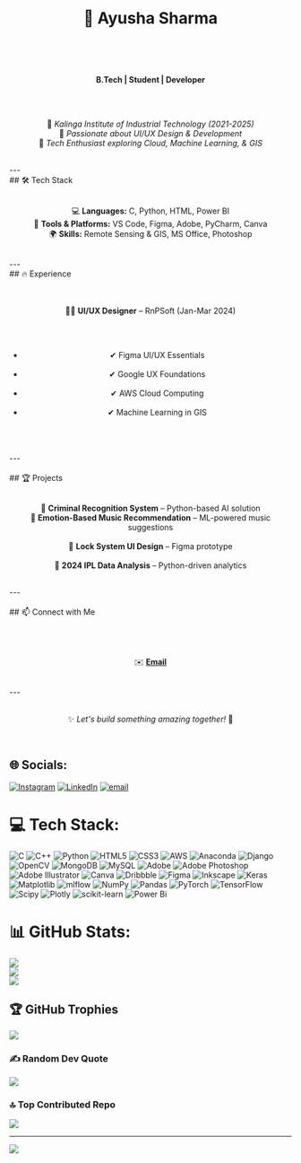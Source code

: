 
<h1 align="center">🚀 Ayusha Sharma</h1><br><br><p align="center"><br>  <strong>B.Tech | Student | Developer</strong>  <br></p><br><p align="center"><br>  📍 <i>Kalinga Institute of Industrial Technology (2021-2025)</i>   <br>🔹 <i>Passionate about UI/UX Design & Development</i>  <br>🔹 <i>Tech Enthusiast exploring Cloud, Machine Learning, & GIS</i>  <br></p><br>---<br>## 🛠 Tech Stack  <br><p align="center"><br>  💻 <strong>Languages:</strong> C, Python, HTML, Power BI   <br>🔧 <strong>Tools & Platforms:</strong> VS Code, Figma, Adobe, PyCharm, Canva   <br>🌍 <strong>Skills:</strong> Remote Sensing & GIS, MS Office, Photoshop  <br></p><br>---<br>## 🔥 Experience  <br><br><p align="center"><br>  👨‍🎨 <strong>UI/UX Designer</strong> – RnPSoft (Jan-Mar 2024)  <br></p><br><ul align="center"><br>  <li>✔ Figma UI/UX Essentials</li><br>  <li>✔ Google UX Foundations</li><br>  <li>✔ AWS Cloud Computing</li><br>  <li>✔ Machine Learning in GIS</li><br></ul><br><br>---<br><br>## 🏆 Projects  <br><p align="center"><br>  🔹 <strong>Criminal Recognition System</strong> – Python-based AI solution   <br>🔹 <strong>Emotion-Based Music Recommendation</strong> – ML-powered music suggestions  <br>  <br>🔹 <strong>Lock System UI Design</strong> – Figma prototype  <br>  <br>🔹 <strong>2024 IPL Data Analysis</strong> – Python-driven analytics  <br></p><br>---<br><br>## 📫 Connect with Me  <br><br><p align="center"><br>   <br>✉️ <a href="mailto:21051124@kiit.ac.in"><strong>Email</strong></a>  <br></p><br>---<br><p align="center"><br>  ✨ <i>Let's build something amazing together!</i> 🚀  <br></p><br>


## 🌐 Socials:
[![Instagram](https://img.shields.io/badge/Instagram-%23E4405F.svg?logo=Instagram&logoColor=white)](https://instagram.com/_ayusha_sharma) [![LinkedIn](https://img.shields.io/badge/LinkedIn-%230077B5.svg?logo=linkedin&logoColor=white)](https://www.linkedin.com/in/ayusha-sharma-5b1468275) [![email](https://img.shields.io/badge/Email-D14836?logo=gmail&logoColor=white)](mailto:ayushasharma1009@gmail.com) 

# 💻 Tech Stack:
![C](https://img.shields.io/badge/c-%2300599C.svg?style=plastic&logo=c&logoColor=white) ![C++](https://img.shields.io/badge/c++-%2300599C.svg?style=plastic&logo=c%2B%2B&logoColor=white) ![Python](https://img.shields.io/badge/python-3670A0?style=plastic&logo=python&logoColor=ffdd54) ![HTML5](https://img.shields.io/badge/html5-%23E34F26.svg?style=plastic&logo=html5&logoColor=white) ![CSS3](https://img.shields.io/badge/css3-%231572B6.svg?style=plastic&logo=css3&logoColor=white) ![AWS](https://img.shields.io/badge/AWS-%23FF9900.svg?style=plastic&logo=amazon-aws&logoColor=white) ![Anaconda](https://img.shields.io/badge/Anaconda-%2344A833.svg?style=plastic&logo=anaconda&logoColor=white) ![Django](https://img.shields.io/badge/django-%23092E20.svg?style=plastic&logo=django&logoColor=white) ![OpenCV](https://img.shields.io/badge/opencv-%23white.svg?style=plastic&logo=opencv&logoColor=white) ![MongoDB](https://img.shields.io/badge/MongoDB-%234ea94b.svg?style=plastic&logo=mongodb&logoColor=white) ![MySQL](https://img.shields.io/badge/mysql-4479A1.svg?style=plastic&logo=mysql&logoColor=white) ![Adobe](https://img.shields.io/badge/adobe-%23FF0000.svg?style=plastic&logo=adobe&logoColor=white) ![Adobe Photoshop](https://img.shields.io/badge/adobe%20photoshop-%2331A8FF.svg?style=plastic&logo=adobe%20photoshop&logoColor=white) ![Adobe Illustrator](https://img.shields.io/badge/adobe%20illustrator-%23FF9A00.svg?style=plastic&logo=adobe%20illustrator&logoColor=white) ![Canva](https://img.shields.io/badge/Canva-%2300C4CC.svg?style=plastic&logo=Canva&logoColor=white) ![Dribbble](https://img.shields.io/badge/Dribbble-EA4C89?style=plastic&logo=dribbble&logoColor=white) ![Figma](https://img.shields.io/badge/figma-%23F24E1E.svg?style=plastic&logo=figma&logoColor=white) ![Inkscape](https://img.shields.io/badge/Inkscape-e0e0e0?style=plastic&logo=inkscape&logoColor=080A13) ![Keras](https://img.shields.io/badge/Keras-%23D00000.svg?style=plastic&logo=Keras&logoColor=white) ![Matplotlib](https://img.shields.io/badge/Matplotlib-%23ffffff.svg?style=plastic&logo=Matplotlib&logoColor=black) ![mlflow](https://img.shields.io/badge/mlflow-%23d9ead3.svg?style=plastic&logo=numpy&logoColor=blue) ![NumPy](https://img.shields.io/badge/numpy-%23013243.svg?style=plastic&logo=numpy&logoColor=white) ![Pandas](https://img.shields.io/badge/pandas-%23150458.svg?style=plastic&logo=pandas&logoColor=white) ![PyTorch](https://img.shields.io/badge/PyTorch-%23EE4C2C.svg?style=plastic&logo=PyTorch&logoColor=white) ![TensorFlow](https://img.shields.io/badge/TensorFlow-%23FF6F00.svg?style=plastic&logo=TensorFlow&logoColor=white) ![Scipy](https://img.shields.io/badge/SciPy-%230C55A5.svg?style=plastic&logo=scipy&logoColor=%white) ![Plotly](https://img.shields.io/badge/Plotly-%233F4F75.svg?style=plastic&logo=plotly&logoColor=white) ![scikit-learn](https://img.shields.io/badge/scikit--learn-%23F7931E.svg?style=plastic&logo=scikit-learn&logoColor=white) ![Power Bi](https://img.shields.io/badge/power_bi-F2C811?style=plastic&logo=powerbi&logoColor=black)
# 📊 GitHub Stats:
![](https://github-readme-stats.vercel.app/api?username=0910Ayu&theme=midnight-purple&hide_border=true&include_all_commits=true&count_private=true)<br/>
![](https://nirzak-streak-stats.vercel.app/?user=0910Ayu&theme=midnight-purple&hide_border=true)<br/>
![](https://github-readme-stats.vercel.app/api/top-langs/?username=0910Ayu&theme=midnight-purple&hide_border=true&include_all_commits=true&count_private=true&layout=compact)

## 🏆 GitHub Trophies
![](https://github-profile-trophy.vercel.app/?username=0910Ayu&theme=radical&no-frame=true&no-bg=true&margin-w=4)

### ✍️ Random Dev Quote
![](https://quotes-github-readme.vercel.app/api?type=vetical&theme=merko)

### 🔝 Top Contributed Repo
![](https://github-contributor-stats.vercel.app/api?username=0910Ayu&limit=5&theme=shadow_green&combine_all_yearly_contributions=true)

---
[![](https://visitcount.itsvg.in/api?id=0910Ayu&icon=0&color=0)](https://visitcount.itsvg.in)

<!-- Proudly created with GPRM ( https://gprm.itsvg.in ) -->
